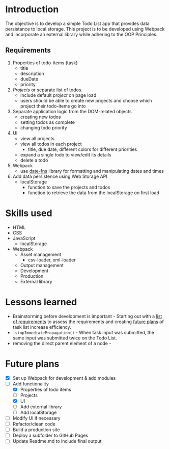# Introduction
The objective is to develop a simple Todo List app that provides data persistance to local storage. This project is to be developed using Webpack and incorporate an external library while adhering to the OOP Principles.
<!-- [👉Live Demo]() -->
## Requirements
1. Properties of todo-items (task)
   - title
   - description
   - dueDate
   - priority
2. *Projects* or separate list of todos.
   - include default *project* on page load
   - users should be able to create new projects and choose which project their todo-items go into
3. Separate application logic from the DOM-related objects
   - creating new todos
   - setting todos as complete
   - changing todo priority
4. UI
   - view all projects
   - view all todos in each project 
     - title, due date, different colors for different priorities
   - expand a single todo to view/edit its details
   - delete a todo
5. Webpack
   - use [date-fns](https://github.com/date-fns/date-fns) library for formatting and manipulating dates and times
6. Add data persistence using Web Storage API
   - localStorage
     - function to save the projects and todos
     - function to retrieve the data from the localStorage on first load 
# Skills used
* HTML
* CSS
* JavaScript
  - localStorage
* Webpack
  - Asset management
    - csv-loader, xml-loader
  - Output management
  - Development
  - Production
  - External library
# Lessons learned
* Brainstorming before development is important - Starting out with a [list of requirements](#requirements) to assess the requirements and creating [future plans](#future-plans) of task list increase efficiency.  
* ```.stopImmediatePropagation()``` - When task input was submitted, the same input was submitted twice on the Todo List. 
* removing the direct parent element of a node - 
# Future plans
- [x] Set up Webpack for development & add modules
- [ ] Add functionality
     - [x] Properties of todo items
     - [ ] Projects
     - [x] UI
     - [ ] Add external library
     - [ ] Add localStorage
- [ ] Modify UI if necessary
- [ ] Refactor/clean code
- [ ] Build a production site 
- [ ] Deploy a subfolder to GitHub Pages
- [ ] Update Readme.md to include final output